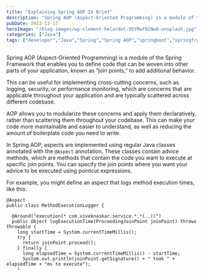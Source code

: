 ```yaml
---
title: "Explaining Spring AOP In Brief"
description: "Spring AOP (Aspect-Oriented Programming) is a module of the Spring Framework that enables you to define code that can be woven into other parts of your application, known as “join points,” to add additional behavior. This can be useful for implementing cross-cutting concerns, such as logging, security, or performance monitoring, which are concerns that are [&hellip;]"
pubDate: 2022-12-17
heroImage: "/blog-images/wp-clement-helardot-95YRwf6CNw8-unsplash.jpg"
categories: ["Java"]
tags: ["developer","Java","Spring","Spring AOP","springboot","springframework","thedeveloperstory"]
---
```


Spring AOP (Aspect-Oriented Programming) is a module of the Spring Framework that enables you to define code that can be woven into other parts of your application, known as “join points,” to add additional behavior.

This can be useful for implementing cross-cutting concerns, such as logging, security, or performance monitoring, which are concerns that are applicable throughout your application and are typically scattered across different codebase.

AOP allows you to modularize these concerns and apply them declaratively, rather than scattering them throughout your codebase. This can make your code more maintainable and easier to understand, as well as reducing the amount of boilerplate code you need to write.

In Spring AOP, aspects are implemented using regular Java classes annotated with the `@Aspect` annotation. These classes contain advice methods, which are methods that contain the code you want to execute at specific join points. You can specify the join points where you want your advice to be executed using pointcut expressions.

For example, you might define an aspect that logs method execution times, like this:

```
@Aspect
public class MethodExecutionLogger {
  
  @Around("execution(* com.viveknaskar.service.*.*(..))")
  public Object logExecutionTime(ProceedingJoinPoint joinPoint) throws Throwable {
    long startTime = System.currentTimeMillis();
    try {
      return joinPoint.proceed();
    } finally {
      long elapsedTime = System.currentTimeMillis() - startTime;
      System.out.println(joinPoint.getSignature() + " took " + elapsedTime + "ms to execute");
    }
  }
}

```

In this example, the `@Around` annotation specifies that the `logExecutionTime()` method should be executed around all method executions in the `com.viveknaskar.service` package. The `ProceedingJoinPoint` argument to the method allows you to execute the method being intercepted and get its return value.

To use Spring AOP in your application, you need to configure a Spring `@Configuration` class to enable AOP support and include your aspect classes. You can then use Spring’s `@EnableAspectJAutoProxy` annotation to enable automatic proxy-based AOP.

Here’s an example of a Spring configuration class that enables AOP and includes an aspect class:

```
@Configuration
@EnableAspectJAutoProxy
public class AopConfig {
  
  @Bean
  public MethodExecutionLogger methodExecutionLogger() {
    return new MethodExecutionLogger();
  }
}

```

Spring AOP is just one of the many ways you can use the Spring Framework to modularize and add behavior to your application.

It’s a powerful tool that can help you write cleaner, more maintainable code, and is well worth considering if you’re building a Spring-based application.

* * *

_If this article provided you with value, please [support my work](https://buymeacoffee.com/viveknaskar) — only if you can afford it. You can also [connect with me on X](https://x.com/vivek_naskar). Thank you!_